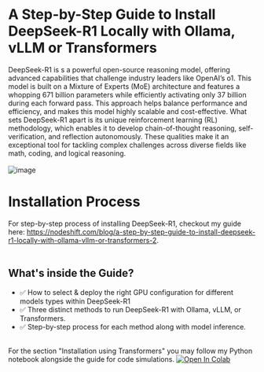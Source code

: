 # A Step-by-Step Guide to Install DeepSeek-R1 Locally with Ollama, vLLM or Transformers
DeepSeek-R1 is s a powerful open-source reasoning model, offering advanced capabilities that challenge industry leaders like OpenAI’s o1. This model is built on a Mixture of Experts (MoE) architecture and features a whopping 671 billion parameters while efficiently activating only 37 billion during each forward pass. This approach helps balance performance and efficiency, and makes this model highly scalable and cost-effective. What sets DeepSeek-R1 apart is its unique reinforcement learning (RL) methodology, which enables it to develop chain-of-thought reasoning, self-verification, and reflection autonomously. These qualities make it an exceptional tool for tackling complex challenges across diverse fields like math, coding, and logical reasoning.
<br>
<br>
![image](https://github.com/user-attachments/assets/2cccc2a0-f7cf-4a7d-ac12-8b73029278ed)

# Installation Process
For step-by-step process of installing DeepSeek-R1, checkout my guide here: https://nodeshift.com/blog/a-step-by-step-guide-to-install-deepseek-r1-locally-with-ollama-vllm-or-transformers-2.
<br>
<br>
## What's inside the Guide?
- ✅ How to select & deploy the right GPU configuration for different models types within DeepSeek-R1
- ✅ Three distinct methods to run DeepSeek-R1 with Ollama, vLLM, or Transformers.
- ✅ Step-by-step process for each method along with model inference.
<br>
For the section "Installation using Transformers" you may follow my Python notebook alongside the guide for code simulations.
<a target="_blank" href="https://colab.research.google.com/github/aditi-dsi/deepseek-r1/blob/main/DeepSeek_R1_Distill_Qwen_1.5B.ipynb">
  <img src="https://colab.research.google.com/assets/colab-badge.svg" alt="Open In Colab"/>
</a>
